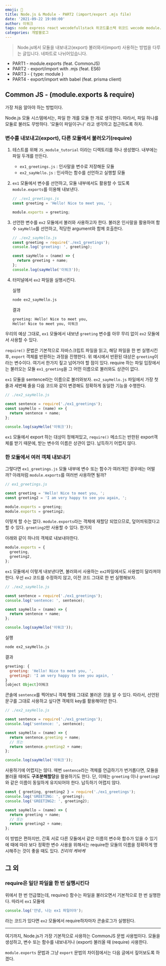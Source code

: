 ```yaml
---
emoji: 👑
title: Node.js & Module - PART2 (import/export .mjs file)
date: '2021-09-22 19:00:00'
author: 이워크
tags: node express react wecodefullstack 위코드풀스택 위코드 wecode module.exports export require import
categories: 개발블로그
---
```


> Node.js에서 모듈을 내보내고(export) 불러와서(import) 사용하는 방법을 다루는 글입니다. 네파트로 나뉘어있습니다.

- PART1 - module.exports (feat. CommonJS)
- PART2 - export/import with .mjs (feat. ES6)
- PART3 - { type: module }
- PART4 - export/import with babel (feat. prisma client)

## Common JS - (module.exports & require)

가장 처음 알아야 하는 방법이다.

Node.js 모듈 시스템에서는, 파일 한 개를 모듈 한 개로 생각한다. 따라서, 파일 하나를 모듈로 불러도 무방하다. '모듈이 파일이구나' 라고 생각하고 접근하도록 하자.

### 변수를 내보내고(export), 다른 모듈에서 불러오기(require)

1. 테스트를 위해 `JS_module_tutorial` 이라는 디렉토리를 하나 생성했다. 내부에는 파일 두개를 만든다.

   - `ex1_greetings.js` : 인사말을 변수로 저장해둔 모듈
   - `ex2_sayHello.js` : 인사하는 함수를 선언하고 실행할 모듈

2. `ex1` 모듈에서 변수를 선언하고, 모듈 내부에서도 활용할 수 있도록 `module.exports`를 이용해 내보낸다.

   ```js
   // ./ex1_greetings.js
   const greeting = 'Hello! Nice to meet you, ';

   module.exports = greeting;
   ```

3. 선언한 변수를 `ex2` 모듈에서 불러와 사용하고자 한다. 불러온 인사말을 활용하여 함수 `sayHello`를 선언하고, 적당한 argument와 함께 호출한다.

   ```js
   // ./ex2_sayHello.js
   const greeting = require('./ex1_greetings');
   console.log('greeting: ', greeting);

   const sayHello = (name) => {
     return greeting + name;
   };
   console.log(sayHello('이워크'));
   ```

4. 터미널에서 `ex2` 파일을 실행시킨다.

   실행

   ```sh
   node ex2_sayHello.js
   ```

   결과

   ```sh
   greeting: Hello! Nice to meet you,
   Hello! Nice to meet you, 이워크
   ```

우리의 예상 그대로, `ex1` 모듈에서 내보낸 `greeting` 변수를 아무 무리 없이 `ex2` 모듈에서 사용할 수 있다.

`require()` 문법은 기본적으로 자바스크립트 파일을 읽고, 해당 파일을 한 번 실행시킨 후, `export` 객체를 반환하는 과정을 진행한다. 위 예시에서 반환된 대상은 `greeting`이라는 변수이다. 여기서 한가지 짚고 넘어가야 할 점이 있다. require 하는 파일 입장에서는 불러오는 모듈 `ex1_greeting`을 그 어떤 이름으로 불러와도 상관이 없다.

`ex1` 모듈을 sentence라는 이름으로 불러와보자. `ex2_sayHello.js` 파일에서 가장 첫 줄과 세번째 줄을 다음 코드와 같이 변경해도 정확하게 동일한 기능을 수행한다.

```js
// ./ex2_sayHello.js

const sentence = require('./ex1_greetings');
const sayHello = (name) => {
  return sentence + name;
};

console.log(sayHello('이워크'));
```

`ex1` 모듈에서 export 하는 대상이 정해져있고, `require()` 메소드는 반한된 export객체를 받기 때문에, 받는 변수의 이름은 상관이 없다. 납득하기 어렵지 않다.

### 한 모듈에서 여러 객체 내보내기

그렇다면 `ex1_greetings.js` 모듈 내부에 변수 또는 함수가 여러개인 경우에는 어떨까? 아래처럼 `module.exports`를 여러번 사용하면 될까?

```js
// ex1_greetings.js

const greeting = 'Hello! Nice to meet you, ';
const greeting2 = 'I am very happy to see you again, ';

module.exports = greeting;
module.exports = greeting2;
```

이렇게 할 수는 없다. `module.exports`라는 객체에 재할당 되었으므로, 덮어씌워졌다고 할 수 있다. `greeting2`만 사용할 수 있다.
한가지

아래와 같이 하나의 객체로 내보내야한다.

```js
module.exports = {
  greeting,
  greeting2,
};
```

`ex1` 모듈에서 이렇게 내보낸다면, 불러와서 사용하는 `ex2`파일에서도 사용법이 달라져야 한다. 우선 `ex2` 코드를 수정하지 않고, 이전 코드 그대로 한 번 실행해보자.

```js
// ./ex2_sayHello.js

const sentence = require('./ex1_greetings');
console.log('sentence: ', sentence);

const sayHello = (name) => {
  return sentence + name;
};

console.log(sayHello('이워크'));
```

실행

```sh
node ex2_sayHello.js
```

결과

```js
greeting: {
  greeting: 'Hello! Nice to meet you, ',
  greeting2: 'I am very happy to see you again, '
}
[object Object]이워크
```

콘솔에 `sentence`를 찍어보니 객체 형태 그대로 불러온 것을 알 수 있다. 따라서, 선언된 문구를 그대로 사용하고 싶다면 객체의 key를 활용해야만 한다.

```js
// ./ex2_sayHello.js

const sentence = require('./ex1_greetings');
console.log('sentence: ', sentence);

const sayHello = (name) => {
  return sentence.greeting + name;
  // 또는
  return sentence.greeting2 + name;
};

console.log(sayHello('이워크'));
```

사용하기에 어렵지는 않다. 매번 `sentence`라는 객체를 언급하기가 번거롭다면, 모듈을 불러올 때에도 **구조분해할당**을 활용하기도 한다. 단, 이때는 `greeting` 이나 `greeting2` 와 같은 이름이 동일하게 유지되어야 한다. 납득하기 어렵지 않다.

```js
const { greeting, greeting2 } = require('./ex1_greetings');
console.log('GREETING: ', greeting);
console.log('GREETING2: ', greeting2);

const sayHello = (name) => {
  return greeting + name;
  // 또는
  return greeting2 + name;
};
```

이 방법은 편하지만, 간혹 서로 다른 모듈에서 같은 이름의 변수와 함수가 있을 수 있기에 때에 따라 보다 정확한 변수 사용을 위해서는 require한 모듈의 이름을 정확하게 명시해주는 것이 좋을 때도 있다. _진리의 케바케_

## 그 외

### require은 일단 파일을 한 번 실행시킨다

위에서 한 번 언급했는데, require() 함수는 파일을 불러오면서 기본적으로 한 번 실행한다. 따라서 `ex1` 모듈에

```js
console.log('안녕, 나는 ex1 파일이야');
```

라는 코드가 있다면 `ex2` 모듈에서 require하자마자 콘솔로그가 실행된다.

---

여기까지, Node.js가 가장 기본적으로 사용하는 CommonJS 문법 사용법이다. 모듈을 생성하고, 변수 또는 함수를 내보내거나 (export) 불러올 때 (require) 사용한다.

`module.exports` 문법과 그냥 `export` 문법의 차이점에서는 다음 글에서 짚어보도록 하겠다.

```toc

```

